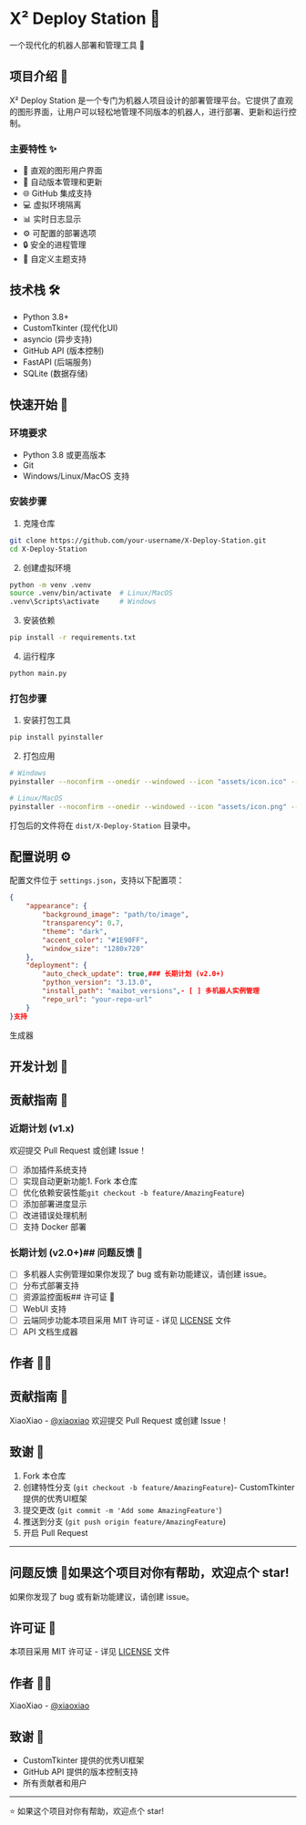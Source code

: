 # X² Deploy Station 🚀

一个现代化的机器人部署和管理工具 🤖

## 项目介绍 📖

X² Deploy Station 是一个专门为机器人项目设计的部署管理平台。它提供了直观的图形界面，让用户可以轻松地管理不同版本的机器人，进行部署、更新和运行控制。

### 主要特性 ✨

- 🎯 直观的图形用户界面
- 🔄 自动版本管理和更新
- 🌐 GitHub 集成支持
- 💻 虚拟环境隔离
- 📊 实时日志显示
- ⚙️ 可配置的部署选项
- 🔒 安全的进程管理
- 🌈 自定义主题支持

## 技术栈 🛠️

- Python 3.8+
- CustomTkinter (现代化UI)
- asyncio (异步支持)
- GitHub API (版本控制)
- FastAPI (后端服务)
- SQLite (数据存储)

## 快速开始 🚀

### 环境要求

- Python 3.8 或更高版本
- Git
- Windows/Linux/MacOS 支持

### 安装步骤

1. 克隆仓库
```bash
git clone https://github.com/your-username/X-Deploy-Station.git
cd X-Deploy-Station
```

2. 创建虚拟环境
```bash
python -m venv .venv
source .venv/bin/activate  # Linux/MacOS
.venv\Scripts\activate     # Windows
```

3. 安装依赖
```bash
pip install -r requirements.txt
```

4. 运行程序
```bash
python main.py
```

### 打包步骤

1. 安装打包工具
```bash
pip install pyinstaller
```

2. 打包应用
```bash
# Windows
pyinstaller --noconfirm --onedir --windowed --icon "assets/icon.ico" --add-data "assets;assets/" --name "X-Deploy-Station" main.py

# Linux/MacOS
pyinstaller --noconfirm --onedir --windowed --icon "assets/icon.png" --add-data "assets:assets/" --name "X-Deploy-Station" main.py
```

打包后的文件将在 `dist/X-Deploy-Station` 目录中。

## 配置说明 ⚙️

配置文件位于 `settings.json`，支持以下配置项：

```json
{
    "appearance": {
        "background_image": "path/to/image",
        "transparency": 0.7,
        "theme": "dark",
        "accent_color": "#1E90FF",
        "window_size": "1280x720"
    },
    "deployment": {
        "auto_check_update": true,### 长期计划 (v2.0+)
        "python_version": "3.13.0",
        "install_path": "maibot_versions",- [ ] 多机器人实例管理
        "repo_url": "your-repo-url"
    }
}支持
```
生成器
## 开发计划 📅
## 贡献指南 🤝
### 近期计划 (v1.x)
欢迎提交 Pull Request 或创建 Issue！
- [ ] 添加插件系统支持
- [ ] 实现自动更新功能1. Fork 本仓库
- [ ] 优化依赖安装性能`git checkout -b feature/AmazingFeature`)
- [ ] 添加部署进度显示
- [ ] 改进错误处理机制
- [ ] 支持 Docker 部署

### 长期计划 (v2.0+)## 问题反馈 🐛

- [ ] 多机器人实例管理如果你发现了 bug 或有新功能建议，请创建 issue。
- [ ] 分布式部署支持
- [ ] 资源监控面板## 许可证 📄
- [ ] WebUI 支持
- [ ] 云端同步功能本项目采用 MIT 许可证 - 详见 [LICENSE](LICENSE) 文件
- [ ] API 文档生成器
## 作者 👨‍💻
## 贡献指南 🤝
XiaoXiao - [@xiaoxiao](https://github.com/xiaoxiao)
欢迎提交 Pull Request 或创建 Issue！
## 致谢 🙏
1. Fork 本仓库
2. 创建特性分支 (`git checkout -b feature/AmazingFeature`)- CustomTkinter 提供的优秀UI框架
3. 提交更改 (`git commit -m 'Add some AmazingFeature'`)
4. 推送到分支 (`git push origin feature/AmazingFeature`)
5. 开启 Pull Request
---
## 问题反馈 🐛如果这个项目对你有帮助，欢迎点个 star!
如果你发现了 bug 或有新功能建议，请创建 issue。

## 许可证 📄

本项目采用 MIT 许可证 - 详见 [LICENSE](LICENSE) 文件

## 作者 👨‍💻

XiaoXiao - [@xiaoxiao](https://github.com/xiaoxiao)

## 致谢 🙏

- CustomTkinter 提供的优秀UI框架
- GitHub API 提供的版本控制支持
- 所有贡献者和用户

---
⭐️ 如果这个项目对你有帮助，欢迎点个 star!

